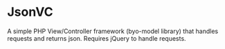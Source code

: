 JsonVC
======

A simple PHP View/Controller framework (byo-model library) that handles requests and returns json. Requires jQuery to handle requests.